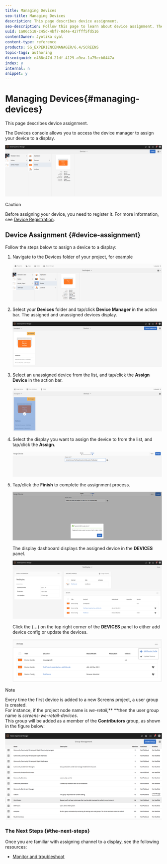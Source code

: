 ```yaml
---
title: Managing Devices
seo-title: Managing Devices
description: This page describes device assignment.
seo-description: Follow this page to learn about device assignment. The Devices console allows you to access the device manager to assign your device to a display.
uuid: 1a06c518-c45d-4bf7-8d4e-427fff5fd516
contentOwner: Jyotika syal
content-type: reference
products: SG_EXPERIENCEMANAGER/6.4/SCREENS
topic-tags: authoring
discoiquuid: e488c47d-21df-4129-a9ea-1a75ecb0447a
index: y
internal: n
snippet: y
---
```


# Managing Devices{#managing-devices}

This page describes device assignment.

The Devices console allows you to access the device manager to assign your device to a display.

![](assets/chlimage_1-68.png)

>[!CAUTION]
>
>Before assigning your device, you need to register it. For more information, see [Device Registration](../../screens/using/managing-devices.md#main-pars-title).

## Device Assignment {#device-assignment}

Follow the steps below to assign a device to a display:

1. Navigate to the Devices folder of your project, for example 

   ![](assets/chlimage_1-69.png)

1. Select your **Devices** folder and tap/click **Device Manager** in the action bar. The assigned and unassigned devices display.

   ![](assets/chlimage_1-70.png)

1. Select an unassigned device from the list, and tap/click the **Assign Device** in the action bar.

   ![](assets/chlimage_1-71.png)

1. Select the display you want to assign the device to from the list, and tap/click the **Assign**.

   ![](assets/chlimage_1-72.png)

1. Tap/click the **Finish** to complete the assignment process.

   ![](assets/chlimage_1-73.png)

   The display dashboard displays the assigned device in the **DEVICES** panel.

   ![](assets/chlimage_1-74.png)

   Click the (**...**) on the top right corner of the **DEVICES** panel to either add device config or update the devices.

   ![](assets/chlimage_1-75.png)

>[!NOTE]
>
>Every time the first device is added to a new Screens project, a user group is created.  
>For instance, if the project node name is *we-retail*,** **then the user group name is *screens-we-retail-devices*.  
>This group will be added as a member of the **Contributors** group, as shown in the figure below:

![](assets/chlimage_1-76.png)

### The Next Steps {#the-next-steps}

Once you are familiar with assigning channel to a display, see the following resources:

* [Monitor and troubleshoot](../../screens/using/monitoring-screens.md)

